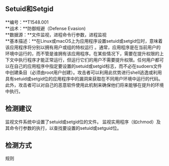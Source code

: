## Setuid和Setgid  
**编号：**T1548.001  
**战术：**防御规避（Defense Evasion)  
**数据源：**文件监视，进程命令行参数，进程监视  
**基本描述：**在Linux或macOS上为应用程序设置setuid或setgid位时，意味着该应用程序将分别以拥有用户或组的特权运行 。通常，应用程序是在当前用户的环境中运行的，而不管是谁拥有该应用程序。在某些情况下，需要在提升权限的上下文中执行程序才能正常运行，但运行它们的用户不需要提升权限。任何用户都可以在自己的应用程序中指定要设置的setuid或setgid标志，而不必在sudoers文件中创建条目（必须由root用户创建）。攻击者可以利用此优势进行shell逃逸或利用具有setuid或setgid位的应用程序中的漏洞来获取在不同用户环境中运行的代码。此外，攻击者可以对自己的恶意软件使用此机制来确保他们将来能够在提升的环境中执行。  
## 检测建议  
监视文件系统中设置了setuid或setgid位的文件。
监视实用程序（如chmod）及其命令行参数的执行，以查找要设置的setuid或setguid位。  
## 检测方式  
规则